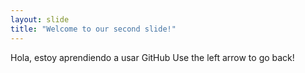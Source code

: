 ```yaml
---
layout: slide
title: "Welcome to our second slide!"
---
```

Hola, estoy aprendiendo a usar GitHub
Use the left arrow to go back!
